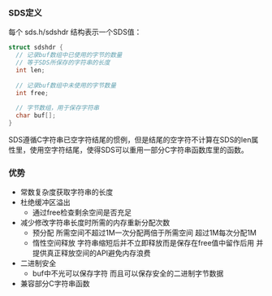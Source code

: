 ### SDS定义
每个 sds.h/sdshdr 结构表示一个SDS值：

```C
struct sdshdr {
  // 记录buf数组中已使用的字节的数量
  // 等于SDS所保存的字符串的长度
  int len;
  
  // 记录buf数组中未使用的字节数量
  int free;
  
  // 字节数组，用于保存字符串
  char buf[];
}
```

SDS遵循C字符串已空字符结尾的惯例，但是结尾的空字符不计算在SDS的len属性里，使用空字符结尾，使得SDS可以重用一部分C字符串函数库里的函数。

### 优势

* 常数复杂度获取字符串的长度
* 杜绝缓冲区溢出
  * 通过free检查剩余空间是否充足
* 减少修改字符串长度时所需的内存重新分配次数
  * 预分配 所需空间不超过1M一次分配两倍于所需空间 超过1M每次分配1M
  * 惰性空间释放 字符串缩短后并不立即释放而是保存在free值中留作后用 并提供真正释放空间的API避免内存浪费
* 二进制安全
  * buf中不光可以保存字符 而且可以保存安全的二进制字节数据
* 兼容部分C字符串函数
